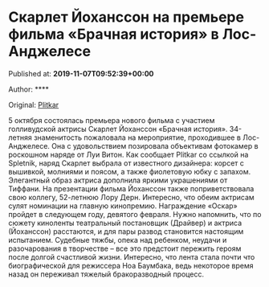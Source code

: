 
# Скарлет Йоханссон на премьере фильма «Брачная история» в Лос-Анджелесе

Published at: **2019-11-07T09:52:39+00:00**

Author: ****

Original: [Plitkar](https://plitkar.com.ua/skarlet-johansson-na-premere-filma-brachnaja-istorija-v-los-andzhelese/)

5 октября состоялась премьера нового фильма с участием голливудской актрисы Скарлет Йоханссон «Брачная история». 34-летняя знаменитость пожаловала на мероприятие, проходившее в Лос-Анджелесе. Она с удовольствием позировала объективам фотокамер в роскошном наряде от Луи Витон.
Как сообщает Plitkar со ссылкой на Spletnik, наряд Скарлет выбрала от известного дизайнера: корсет с вышивкой, молниями и поясом, а также фиолетовую юбку с запахом. Элегантный образ актриса дополнила яркими украшениями от Тиффани.
На презентации фильма Йоханссон также поприветствовала свою коллегу, 52-летнюю Лору Дерн. Интересно, что обеим актрисам сулят номинации на главную кинопремию. Награждение «Оскар» пройдет в следующем году, девятого февраля. Нужно напомнить, что по сюжету киноленты театральный постановщик (Драйвер) и актриса (Йоханссон) расстаются, и для пары развод становится настоящим испытанием.
Судебные тяжбы, опека над ребенком, неудачи и разочарования в творчестве – все это предстоит пережить героям после долгой счастливой жизни. Интересно, что лента стала почти что биографической для режиссера Ноа Баумбака, ведь некоторое время назад он переживал тяжелый бракоразводный процесс.
